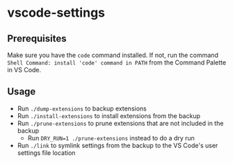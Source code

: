 # vscode-settings

## Prerequisites

Make sure you have the `code` command installed. If not, run the command `Shell Command: install 'code' command in PATH` from the Command Palette in VS Code.

## Usage

- Run `./dump-extensions` to backup extensions
- Run `./install-extensions` to install extensions from the backup
- Run `./prune-extensions` to prune extensions that are not included in the backup
  - Run `DRY_RUN=1 ./prune-extensions` instead to do a dry run
- Run `./link` to symlink settings from the backup to the VS Code's user settings file location
